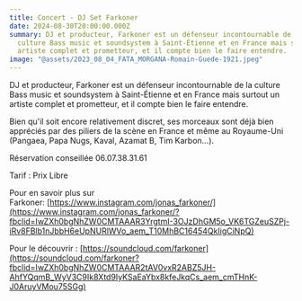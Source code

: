 ```yaml
---
title: Concert - DJ Set Farkoner
date: 2024-08-30T20:00:00.000Z
summary: DJ et producteur, Farkoner est un défenseur incontournable de la
  culture Bass music et soundsystem à Saint-Étienne et en France mais surtout un
  artiste complet et prometteur, et il compte bien le faire entendre.
image: "@assets/2023_08_04_FATA_MORGANA-Romain-Guede-1921.jpeg"
---
```


DJ et producteur, Farkoner est un défenseur incontournable de la culture Bass music et soundsystem à Saint-Étienne et en France mais surtout un artiste complet et prometteur, et il compte bien le faire entendre.

Bien qu'il soit encore relativement discret, ses morceaux sont déjà bien appréciés par des piliers de la scène en France et même au Royaume-Uni (Pangaea, Papa Nugs, Kaval, Azamat B, Tim Karbon…).

Réservation conseillée 06.07.38.31.61

Tarif : Prix Libre

Pour en savoir plus sur Farkoner: [https://www.instagram.com/jonas_farkoner/](https://www.instagram.com/jonas_farkoner/?fbclid=IwZXh0bgNhZW0CMTAAAR3YrgtmI-3OJzDhGM5o_VK6TGZeuSZPj-iRv8FBlb1nJbbH6eUpNURlWVo_aem_T10MhBC16454QkIigCiNpQ)

Pour le découvrir : [https://soundcloud.com/farkoner](https://soundcloud.com/farkoner?fbclid=IwZXh0bgNhZW0CMTAAAR2tAV0vxR2ABZ5JH-AhfYQqmB_WyV3C9Ik8Xtd9IyKSaEaYbx8kfeJkqCs_aem_cmTHnK-J0AruyVMou75SGg)
